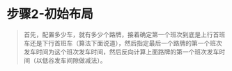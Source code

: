 # 步骤2-初始布局
> 首先，配置多少车，就有多少个路牌，接着确定第一个班次到底是上行首班车还是下行首班车（算法下面说道），然后指定最后一个路牌的第一个班次发车时间为这个班次发车时间，然后反向计算上面路牌的第一个班次发车时间（以低谷发车间隙做减法）。